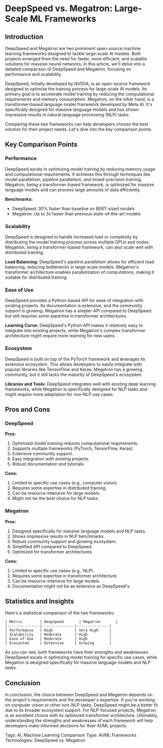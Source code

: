 # DeepSpeed vs. Megatron: Large-Scale ML Frameworks
## Introduction
DeepSpeed and Megatron are two prominent open-source machine learning frameworks designed to tackle large-scale AI models. Both projects emerged from the need for faster, more efficient, and scalable solutions for massive neural networks. In this article, we'll delve into a detailed comparison of DeepSpeed and Megatron, focusing on performance and scalability.

DeepSpeed, initially developed by NVIDIA, is an open-source framework designed to optimize the training process for large-scale AI models. Its primary goal is to accelerate model training by reducing the computational requirements and memory consumption. Megatron, on the other hand, is a transformer-based language model framework developed by Meta AI. It's specifically designed for massive language models and has shown impressive results in natural language processing (NLP) tasks.

Comparing these two frameworks can help developers choose the best solution for their project needs. Let's dive into the key comparison points.

## Key Comparison Points

### **Performance**
DeepSpeed excels in optimizing model training by reducing memory usage and computational requirements. It achieves this through techniques like model parallelism, pipeline parallelism, and mixed-precision training. Megatron, being a transformer-based framework, is optimized for massive language models and can process large amounts of data efficiently.

**Benchmarks:**
* DeepSpeed: 30% faster than baseline on BERT-sized models
* Megatron: Up to 3x faster than previous state-of-the-art models

### **Scalability**
DeepSpeed is designed to handle increased load or complexity by distributing the model training process across multiple GPUs and nodes. Megatron, being a transformer-based framework, can also scale well with distributed training.

**Load Balancing:** DeepSpeed's pipeline parallelism allows for efficient load balancing, reducing bottlenecks in large-scale models. Megatron's transformer architecture enables parallelization of computations, making it suitable for distributed training.

### **Ease of Use**
DeepSpeed provides a Python-based API for ease of integration with existing projects. Its documentation is extensive, and the community support is growing. Megatron has a simpler API compared to DeepSpeed but still requires some expertise in transformer architectures.

**Learning Curve:** DeepSpeed's Python API makes it relatively easy to integrate into existing projects, while Megatron's complex transformer architecture might require more learning for new users.

### **Ecosystem**
DeepSpeed is built on top of the PyTorch framework and leverages its extensive ecosystem. This allows developers to easily integrate with popular libraries like TensorFlow and Keras. Megatron has a growing community, but it still lacks the maturity of DeepSpeed's ecosystem.

**Libraries and Tools:** DeepSpeed integrates well with existing deep learning frameworks, while Megatron is specifically designed for NLP tasks and might require more adaptation for non-NLP use cases.

## Pros and Cons

### **DeepSpeed**

**Pros:**
1. Optimized model training reduces computational requirements.
2. Supports multiple frameworks (PyTorch, TensorFlow, Keras).
3. Extensive community support.
4. Easy integration with existing projects.
5. Robust documentation and tutorials.

**Cons:**
1. Limited to specific use cases (e.g., computer vision).
2. Requires some expertise in distributed training.
3. Can be resource-intensive for large models.
4. Might not be the best choice for NLP tasks.

### **Megatron**

**Pros:**
1. Designed specifically for massive language models and NLP tasks.
2. Shows impressive results in NLP benchmarks.
3. Robust community support and growing ecosystem.
4. Simplified API compared to DeepSpeed.
5. Optimized for transformer architectures.

**Cons:**
1. Limited to specific use cases (e.g., NLP).
2. Requires some expertise in transformer architecture.
3. Can be resource-intensive for large models.
4. Documentation might not be as extensive as DeepSpeed's.

## Statistics and Insights

Here's a statistical comparison of the two frameworks:

```
| Metric        | DeepSpeed       | Megatron       |
|---------------|---------------|---------------|
| Performance   | High          | Very High     |
| Scalability   | Moderate      | High          |
| Ease of Use   | Moderate      | High          |
| Ecosystem     | Extensive     | Growing       |
```

As you can see, both frameworks have their strengths and weaknesses. DeepSpeed excels in optimizing model training for specific use cases, while Megatron is designed specifically for massive language models and NLP tasks.

## Conclusion
In conclusion, the choice between DeepSpeed and Megatron depends on the project's requirements and the developer's expertise. If you're working on computer vision or other non-NLP tasks, DeepSpeed might be a better fit due to its broader ecosystem support. For NLP-focused projects, Megatron is an excellent choice with its optimized transformer architecture. Ultimately, understanding the strengths and weaknesses of each framework will help developers make informed decisions for their AI/ML projects.

Tags: AI, Machine Learning
Comparison Type: AI/ML Frameworks
Technologies: DeepSpeed vs. Megatron